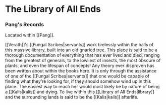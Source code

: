 # The Library of All Ends
### Pang's Records

Located within [[Pang]].

[[Verath]]'s [[Fungal Scribes|servants]] work tirelessly within the halls of this massive library, built into an old gnarled tree.
This place is said to be a thorough documentation of everything that has ever lived and died, ranging from the greatest of generals, to the lowliest of insects, the most obscure of plants, and even the lifespan of concepts!
Any theory ever disproven has been written about within the books here.
It is only through the assistance of one of the [[Fungal Scribes|servants]] that one would be capable of finding what they're looking for, if they should somehow wind up in this place.
The easiest way to reach her would most likely be by nature of being a [[Kalis|kalis]] and dying.
To live within this [[Library of All Ends|library]] and the surrounding lands is said to be the [[Kalis|kalis]] afterlife.